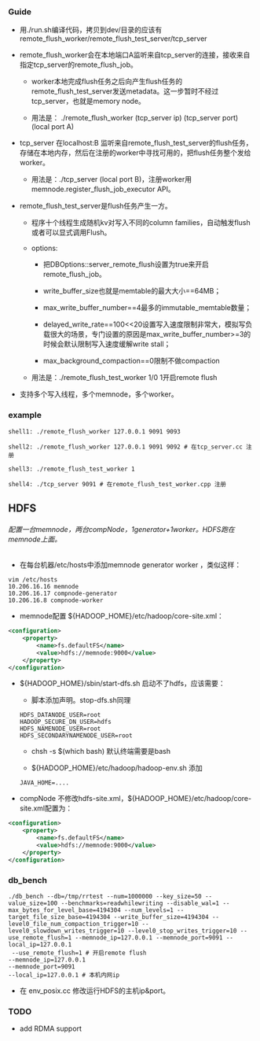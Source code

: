 ### Guide

- 用./run.sh编译代码，拷贝到dev/目录的应该有remote_flush_worker/remote_flush_test_server/tcp_server
  

- remote_flush_worker会在本地端口A监听来自tcp_server的连接，接收来自指定tcp_server的remote_flush_job。
  
  - worker本地完成flush任务之后向产生flush任务的remote_flush_test_server发送metadata。这一步暂时不经过tcp_server，也就是memory node。
    
  - 用法是： ./remote_flush_worker (tcp_server ip) (tcp_server port) (local port A)
    
- tcp_server 在localhost:B 监听来自remote_flush_test_server的flush任务，存储在本地内存，然后在注册的worker中寻找可用的，把flush任务整个发给worker。
  
  - 用法是：./tcp_server (local port B)，注册worker用memnode.register_flush_job_executor API。
    
- remote_flush_test_server是flush任务产生一方。
  
  - 程序十个线程生成随机kv对写入不同的column families，自动触发flush或者可以显式调用Flush。
    
  - options:
    
    - 把DBOptions::server_remote_flush设置为true来开启remote_flush_job。
      
    - write_buffer_size也就是memtable的最大大小==64MB；
      
    - max_write_buffer_number==4最多的immutable_memtable数量；
      
    - delayed_write_rate==100<<20设置写入速度限制非常大，模拟写负载很大的场景，专门设置的原因是max_write_buffer_number>=3的时候会默认限制写入速度缓解write stall；
      
    - max_background_compaction==0限制不做compaction
      
  - 用法是：./remote_flush_test_worker 1/0 1开启remote flush
    

- 支持多个写入线程，多个memnode，多个worker。
  

### example

```shell
shell1: ./remote_flush_worker 127.0.0.1 9091 9093

shell2: ./remote_flush_worker 127.0.0.1 9091 9092 # 在tcp_server.cc 注册

shell3: ./remote_flush_test_worker 1 

shell4: ./tcp_server 9091 # 在remote_flush_test_worker.cpp 注册
```

## HDFS

###### 配置一台memnode，两台compNode，1generator+1worker。HDFS跑在memnode上面。

- 在每台机器/etc/hosts中添加memnode generator worker ，类似这样：
  

```shell
vim /etc/hosts
10.206.16.16 memnode
10.206.16.17 compnode-generator
10.206.16.8 compnode-worker
```

- memnode配置 ${HADOOP_HOME}/etc/hadoop/core-site.xml：
  

```xml
<configuration>
    <property>
        <name>fs.defaultFS</name>
        <value>hdfs://memnode:9000</value>
    </property>
</configuration>
```

- ${HADOOP_HOME}/sbin/start-dfs.sh 启动不了hdfs，应该需要：
  
  - 脚本添加声明。stop-dfs.sh同理
    
  
  ```shell
  HDFS_DATANODE_USER=root
  HADOOP_SECURE_DN_USER=hdfs
  HDFS_NAMENODE_USER=root
  HDFS_SECONDARYNAMENODE_USER=root
  ```
  
  - chsh -s $(which bash) 默认终端需要是bash
    
  - ${HADOOP_HOME}/etc/hadoop/hadoop-env.sh 添加
    
  
  ```shell
  JAVA_HOME=....
  ```
  
- compNode 不修改hdfs-site.xml，${HADOOP_HOME}/etc/hadoop/core-site.xml配置为：
  

```xml
<configuration>
    <property>
        <name>fs.defaultFS</name>
        <value>hdfs://memnode:9000</value>
    </property>
</configuration>
```

### db_bench

```shell
./db_bench --db=/tmp/rrtest --num=1000000 --key_size=50 --value_size=100 --benchmarks=readwhilewriting --disable_wal=1 --max_bytes_for_level_base=4194304 --num_levels=1 --target_file_size_base=4194304 --write_buffer_size=4194304 --level0_file_num_compaction_trigger=10 --level0_slowdown_writes_trigger=10 --level0_stop_writes_trigger=10 --use_remote_flush=1 --memnode_ip=127.0.0.1 --memnode_port=9091 --local_ip=127.0.0.1
 --use_remote_flush=1 # 开启remote flush
--memnode_ip=127.0.0.1 
--memnode_port=9091 
--local_ip=127.0.0.1 # 本机内网ip
```

- 在 env_posix.cc 修改运行HDFS的主机ip&port。
  

### TODO

- add RDMA support